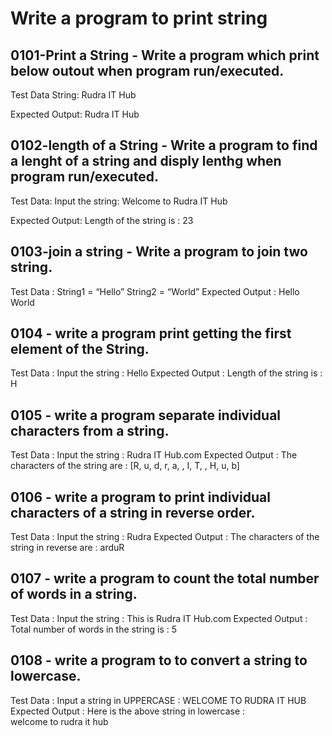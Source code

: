 # Write a program to print string

## 0101-Print a String - Write a program which print below outout when program run/executed.
Test Data
String: Rudra IT Hub

Expected Output:
Rudra IT Hub


## 0102-length of a String - Write a program to find a lenght of a string and disply lenthg when program run/executed.

Test Data:
Input the string: Welcome to Rudra IT Hub

Expected Output:
Length of the string is : 23


## 0103-join a string - Write a program to join two string.

Test Data :
String1 = “Hello”
String2 = “World”
Expected Output :
Hello World

## 0104 - write a program print getting the first element of the String.

Test Data :
Input the string : Hello 
Expected Output :
Length of the string is : H

## 0105 - write a program separate individual characters from a string.

Test Data :
Input the string : Rudra IT Hub.com
Expected Output :
The characters of the string are : 
[R, u, d, r, a,  , I, T,  , H, u, b]

## 0106 - write a program to print individual characters of a string in reverse order.

Test Data :
Input the string : Rudra
Expected Output :
The characters of the string in reverse are :
arduR

## 0107 - write a program to count the total number of words in a string.

Test Data :
Input the string : This is Rudra IT Hub.com
Expected Output :
Total number of words in the string is : 5

## 0108 - write a program to to convert a string to lowercase.

Test Data :
Input a string in UPPERCASE : WELCOME TO RUDRA IT HUB
Expected Output :
Here is the above string in lowercase :                              
welcome to rudra it hub